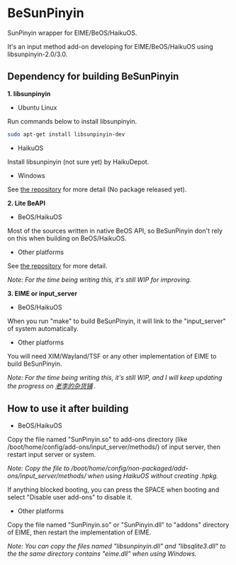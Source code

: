 # BeSunPinyin
SunPinyin wrapper for EIME/BeOS/HaikuOS.

It's an input method add-on developing for EIME/BeOS/HaikuOS using libsunpinyin-2.0/3.0.


## Dependency for building BeSunPinyin
**1. libsunpinyin**

+ Ubuntu Linux

Run commands below to install libsunpinyin.
```bash
sudo apt-get install libsunpinyin-dev
```

+ HaikuOS

Install libsunpinyin (not sure yet) by HaikuDepot.

+ Windows

See [the repository](https://github.com/DonAnthonyLee/sunpinyin/) for more detail (No package released yet).

**2. Lite BeAPI**

+ BeOS/HaikuOS

Most of the sources written in native BeOS API, so BeSunPinyin don't rely on this when building on BeOS/HaikuOS.

+ Other platforms

See [the repository](https://github.com/DonAnthonyLee/etkxx-devel-binary) for more detail.

*Note: For the time being writing this, it's still WIP for improving.*

**3. EIME or input_server**

+ BeOS/HaikuOS

When you run "make" to build BeSunPinyin, it will link to the "input_server" of system automatically.


+ Other platforms

You will need XIM/Wayland/TSF or any other implementation of EIME to build BeSunPinyin.

*Note: For the time being writing this, it's still WIP, and I will keep updating the progress on [老李的杂货铺](https://donanthonylee.github.io) .*


## How to use it after building

+ BeOS/HaikuOS

Copy the file named "SunPinyin.so" to add-ons directory (like /boot/home/config/add-ons/input_server/methods/) of input server, then restart input server or system.

*Note: Copy the file to /boot/home/config/non-packaged/add-ons/input_server/methods/ when using HaikuOS without creating .hpkg.*

If anything blocked booting, you can press the SPACE when booting and select "Disable user add-ons" to disable it.

+ Other platforms

Copy the file named "SunPinyin.so" or "SunPinyin.dll" to "addons" directory of EIME, then restart the implementation of EIME.

*Note: You can copy the files named "libsunpinyin.dll" and "libsqlite3.dll" to the the same directory contains "eime.dll" when using Windows.*



